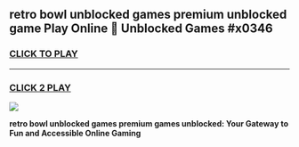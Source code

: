 
## retro bowl unblocked games premium unblocked game Play Online 👋 Unblocked Games #x0346
<h3>
<a href="https://premium.freeplayer.one?title=retro_bowl_unblocked_games_premium&ref=21F">CLICK TO PLAY</a></h3>
<hr>

<h3>
<a href="https://premium.freeplayer.one?title=retro_bowl_unblocked_games_premium&ref=21F">CLICK 2 PLAY</a>
  
</h3>

<a href="https://premium.freeplayer.one?title=retro_bowl_unblocked_games_premium&ref=21F/"><img src="https://clearcache.store/games.png"></a>


**retro bowl unblocked games premium games unblocked: Your Gateway to Fun and Accessible Online Gaming**
